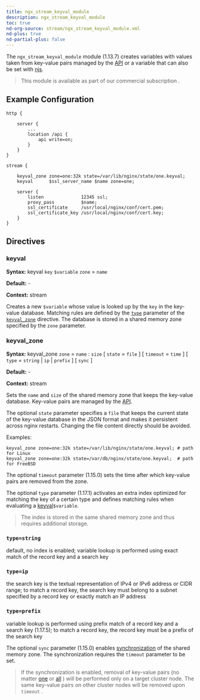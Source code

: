```yaml
---
title: ngx_stream_keyval_module
description: ngx_stream_keyval_module
toc: true
nd-org-source: stream/ngx_stream_keyval_module.xml
nd-plus: true
nd-partial-plus: false
---
```



<!--
      ********************************************************************************
      🛑 WARNING: AUTOGENERATED FILE - DO NOT EDIT 🛑 This Markdown file was
      automatically generated from the source XML documentation. Any manual
      changes made directly to this file will be overwritten. To request or
      suggest changes, please edit the source XML files instead.
      https://github.com/nginx/nginx.org/tree/main/xml/en
      ********************************************************************************
      -->


The `ngx_stream_keyval_module` module (1.13.7) creates variables
with values taken from key-value pairs managed by the
[API](/nginx/module-reference/../http/ngx_http_api_module#stream_keyvals_)
or a variable that can also be set with
[njs](https://github.com/nginx/njs-examples/).

> This module is available as part of our commercial subscription .

## Example Configuration


```nginx
http {

    server {
        ...
        location /api {
            api write=on;
        }
    }
}

stream {

    keyval_zone zone=one:32k state=/var/lib/nginx/state/one.keyval;
    keyval      $ssl_server_name $name zone=one;

    server {
        listen              12345 ssl;
        proxy_pass          $name;
        ssl_certificate     /usr/local/nginx/conf/cert.pem;
        ssl_certificate_key /usr/local/nginx/conf/cert.key;
    }
}

```

## Directives

### keyval

**Syntax:** keyval `key` `$variable` `zone` = `name`

**Default:** -

**Context:** stream


Creates a new `$variable` whose value
is looked up by the `key` in the key-value database.
Matching rules are defined by the
[`type`](#keyval_type) parameter of the
[`keyval_zone`](#keyval_zone) directive.
The database is stored in a shared memory zone
specified by the `zone` parameter.
### keyval_zone

**Syntax:** keyval_zone `zone` = `name` : `size` [ `state` = `file` ] [ `timeout` = `time` ] [ `type` = `string` | `ip` | `prefix` ] [ `sync` ]

**Default:** -

**Context:** stream


Sets the `name` and `size` of the shared memory zone
that keeps the key-value database.
Key-value pairs are managed by the
[API](/nginx/module-reference/../http/ngx_http_api_module#stream_keyvals_).

The optional `state` parameter specifies a `file`
that keeps the current state of the key-value database in the JSON format
and makes it persistent across nginx restarts.
Changing the file content directly should be avoided.

Examples:

```nginx
keyval_zone zone=one:32k state=/var/lib/nginx/state/one.keyval; # path for Linux
keyval_zone zone=one:32k state=/var/db/nginx/state/one.keyval;  # path for FreeBSD

```


The optional `timeout` parameter (1.15.0) sets
the time after which key-value pairs are removed from the zone.

The optional `type` parameter (1.17.1) activates
an extra index optimized for matching the key of a certain type
and defines matching rules when evaluating
a [keyval](#keyval)`$variable`.

> The index is stored in the same shared memory zone and thus requires additional storage.



### ``type=string``


default, no index is enabled;
variable lookup is performed using exact match
of the record key and a search key



### ``type=ip``


the search key is the textual representation of IPv4 or IPv6 address
or CIDR range;
to match a record key, the search key must belong to a subnet
specified by a record key or exactly match an IP address



### ``type=prefix``


variable lookup is performed using prefix match
of a record key and a search key (1.17.5);
to match a record key, the record key must be a prefix of the search key




The optional `sync` parameter (1.15.0) enables
[synchronization](/nginx/module-reference/stream/ngx_stream_zone_sync_module#zone_sync)
of the shared memory zone.
The synchronization requires the
`timeout` parameter to be set.

> If the synchronization is enabled, removal of key-value pairs (no matter [one](/nginx/module-reference/../http/ngx_http_api_module#patchStreamKeyvalZoneKeyValue) or [all](/nginx/module-reference/../http/ngx_http_api_module#deleteStreamKeyvalZoneData) ) will be performed only on a target cluster node. The same key-value pairs on other cluster nodes will be removed upon `timeout` .

